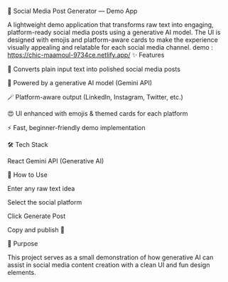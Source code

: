 📌 Social Media Post Generator — Demo App

A lightweight demo application that transforms raw text into engaging, platform-ready social media posts using a generative AI model. The UI is designed with emojis and platform-aware cards to make the experience visually appealing and relatable for each social media channel.
demo : https://chic-maamoul-9734ce.netlify.app/
✨ Features

🎯 Converts plain input text into polished social media posts

🤖 Powered by a generative AI model (Gemini API)

🪄 Platform-aware output (LinkedIn, Instagram, Twitter, etc.)

😍 UI enhanced with emojis & themed cards for each platform

⚡ Fast, beginner-friendly demo implementation

🛠️ Tech Stack

React
Gemini API (Generative AI)

🚀 How to Use

Enter any raw text idea

Select the social platform

Click Generate Post

Copy and publish 🎉

🎯 Purpose

This project serves as a small demonstration of how generative AI can assist in social media content creation with a clean UI and fun design elements.
